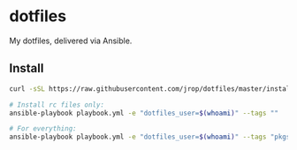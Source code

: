 dotfiles
========

My dotfiles, delivered via Ansible.

## Install

```sh
curl -sSL https://raw.githubusercontent.com/jrop/dotfiles/master/install.sh | sh

# Install rc files only:
ansible-playbook playbook.yml -e "dotfiles_user=$(whoami)" --tags ""

# For everything:
ansible-playbook playbook.yml -e "dotfiles_user=$(whoami)" --tags "pkgs,vscode"
```
